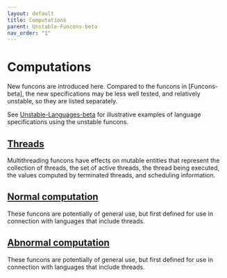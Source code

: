 ```yaml
---
layout: default
title: Computations
parent: Unstable-Funcons-beta
nav_order: "1"
---
```


Computations
=====================

New funcons are introduced here. Compared to the funcons in [Funcons-beta],
the new specifications may be less well tested, and relatively unstable, so
they are listed separately.

See [Unstable-Languages-beta] for illustrative examples of language
specifications using the unstable funcons.

[Threads]
---------

Multithreading funcons have effects on mutable entities that represent the
collection of threads, the set of active threads, the thread being executed,
the values computed by terminated threads, and scheduling information.

[Normal computation]
--------------------

These funcons are potentially of general use, but first defined for use in
connection with languages that include threads.

[Abnormal computation]
----------------------

These funcons are potentially of general use, but first defined for use in
connection with languages that include threads.

[Threads]:              Threads

[Normal computation]:   Normal

[Abnormal computation]: Abnormal

[Unstable-Languages-beta]: ../../Unstable-Languages-beta
